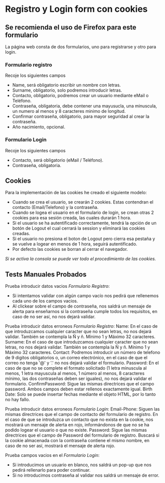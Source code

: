 # Registro y Login form con cookies

## Se recomienda el uso de Firefox para este formulario

La página web consta de dos formularios, uno para registrarse y otro para login.

### Formulario registro
Recoje los siguientes campos

  - Name, será obligatorio escribir un nombre con letras.
  - Surname, obligatorio, solo podremos introducir letras.
  - Contacto, obligatorio, podremos crear un usuario mediante eMail o Teléfono.
  - Contraseña, obligatoria, debe contener una mayusucla, una minuscula, un numero al menos y 8 caracteres minimo de longitud.
  - Confirmar contraseña, obligatorio, para mayor seguridad al crear la contraseña.
  - Año nacimiento, opcional.

### Formulario Login
Recoje los siguientes campos

  - Contacto, será obligatorio (eMail / Teléfono).
  - Contraseña, obligatoria.

## Cookies
Para la implementación de las cookies he creado el siguiente modelo:
  
  - Cuando se crea el usuario, se crearán 2 cookies. Estas contendran el contacto (Email/Telefono) y la contraseña.
  - Cuando se logea el usuario en el formulario de login, se crean otras 2 cookies para esa sesión creada, las cuales durarán 1 hora.
  - Si el usuario se ha autentificado correctamente, tendrá la opción de un botón de Logout el cual cerrará la session y eliminará las cookies creadas.
  - Si el usuario no presiona el boton de Logout pero cierra esa pestaña y se vuelve a logear en menos de 1 hora, seguirá autentificado.
  - Por defecto las cookies se borran al cerrar el navegador.


_Si se activa la consola se puede ver todo el procedimiento de las cookies._

## Tests Manuales Probados

Prueba introducir datos vacios _Formulario Registro_:
  - Si intentamos validar con algún campo vacío nos pedirá que rellenemos cada uno de los campos vacios.
  - Al clickear sobre el campo de contraseña, nos saldrá un mensaje de alerta para enseñarnos si la contraseña cumple todos los requisitos, en caso de no ser así, no nos dejará validar.
  
Prueba introducir datos erroneos _Formulario Registro_:
  Name: En el caso de que introduzcamos cualquier caracter que no sean letras, no nos dejará validar. También se contempla la Ñ y ñ. Mínimo 1 y Máximo 32 caracteres.
  Surname: En el caso de que introduzcamos cualquier caracter que no sean letras, no nos dejará validar. También se contempla la Ñ y ñ. Mínimo 1 y Máximo 32 caracteres.
  Contact: Podremos introducir un número de telefono de 9 digitos obligatorios o, un correo electrónico, en el caso de que el correo no tenga '@' y '.' no nos dejará validar el formulario.
  Password: En el caso de que no se complete el formato solicitado (1 letra minuscula al menos, 1 letra mayuscula al menos, 1 número al menos, 8 caracteres mínimo, las dos contraseñas deben ser iguales), no nos dejará validar el formulario.
  ConfirmPassword: Sigue las mismas directrices que el campo password. Ambos campos deben estar rellenos exactamente igual.
  Birth Date: Solo se puede insertar fechas mediante el objeto HTML, por lo tanto no hay fallo.
  
Prueba introducir datos erroneos _Formulario Login_:
  Email-Phone: Siguen las mismas directrices que el campo de contacto del formulario de registro. En el caso de que se introduzca un contacto que no exista en la cookie, nos mostrará un mensaje de alerta en rojo, informándonos de que no se ha podido logear el usuario o que no existe.
  Password: Sigue las mismas directrices que el campo de Password del formulario de registro. Buscará si la cookie almacenada con la contraseña contiene el mismo nombre, en caso de no ser así, mostrará el mensaje de alerta rojo.
  
Prueba campos vacios en el _Formulario Login_:
  - Si introducimos un usuario en blanco, nos saldrá un pop-up que nos pedirá rellenarlo para poder continuar.
  - Si no introducimos contraseña al validar nos saldrá un mensaje de error.
  
